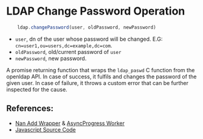 # LDAP Change Password Operation

```javascript
    ldap.changePassword(user, oldPassword, newPassword)
```

* `user`, dn of the user whose password will be changed. E.G: `cn=user1,ou=users,dc=example,dc=com`.
* `oldPassword`, old/current password of `user`
* `newPassword`, new password.

A promise returning function that wraps the `ldap_paswd` C function from the openldap API. In case of success, it fulfils and changes the password of the given user. In case of failure, it throws a custom error that can be further inspected for the cause.


## References:

* [Nan Add Wrapper](../../src/binding.cc) & [AsyncProgress Worker](../../src/ldap_changePassword_progress.cc)
* [Javascript Source Code](../../libs/ldap_async_wrap.js)
